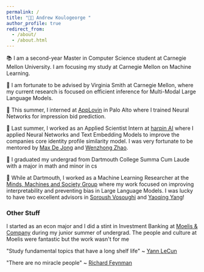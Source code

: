 ```yaml
---
permalink: /
title: "👋🏽 Andrew Koulogeorge "
author_profile: true
redirect_from: 
  - /about/
  - /about.html
---
```


📚 I am a second-year Master in Computer Science student at Carnegie Mellon University. I am focusing my study at Carnegie Mellon on Machine Learning.

🔬 I am fortunate to be advised by Virginia Smith at Carnegie Mellon, where my current research is focused on efficient inference for Multi-Modal Large Language Models.

📱 This summer, I interned at [AppLovin](https://www.applovin.com) in Palo Alto where I trained Neural Networks for impression bid prediction.

💼 Last summer, I worked as an Applied Scientist Intern at [harpin AI](https://harpin.ai) where I applied Neural Networks and Text Embedding Models to improve the companies core identity profile similarity model. I was very fortunate to be mentored by [Max De Jong](https://www.linkedin.com/in/maxwelldejong/) and [Wenzhong Zhao](https://www.linkedin.com/in/wenzhong-zhao-780a115/).

🌲 I graduated my undergrad from Dartmouth College Summa Cum Laude with a major in math and minor in cs

🔬 While at Dartmouth, I worked as a Machine Learning Researcher at the [Minds, Machines and Society Group](https://www.cs.dartmouth.edu/~soroush/) where my work focused on improving interpretability and preventing bias in Large Language Models. I was lucky to have two excellent advisors in [Soroush Vosoughi](https://scholar.google.com/citations?user=45DAXkwAAAAJ&hl=en) and [Yaoqing Yang](https://sites.google.com/site/yangyaoqingcmu/)!


### Other Stuff
I started as an econ major and I did a stint in Investment Banking at [Moelis & Company](https://www.moelis.com) during my junior summer of undergrad. The people and culture at Moelis were fantastic but the work wasn't for me

"Study fundamental topics that have a long shelf life" ~ [Yann LeCun](https://x.com/ylecun/status/1849116664568373384)

"There are no miracle people" ~ [Richard Feynman](https://www.youtube.com/watch?v=IIDLcaQVMqw)

